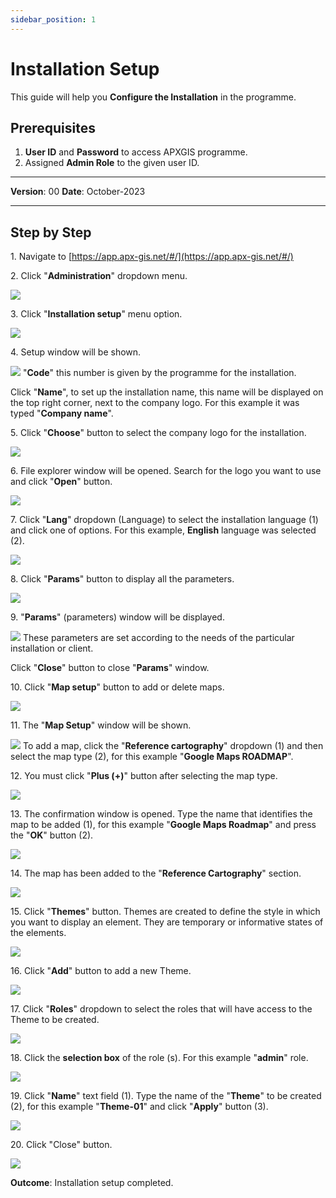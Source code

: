 ```yaml
---
sidebar_position: 1
---
```


# Installation Setup

This guide will help you **Configure the Installation** in the programme.

## **Prerequisites**
1.	**User ID** and **Password** to access APXGIS programme.
2.	Assigned **Admin Role** to the given user ID.


------------

**Version**: 00
**Date**: October-2023

------------
## **Step by Step**


1\. Navigate to [https://app.apx-gis.net/#/](https://app.apx-gis.net/#/)

2\. Click "**Administration**" dropdown menu.

![](/img/MNG-INS-CNF-01/MNG-INS-CNF-01-STP-02.png)

3\. Click "**Installation setup**" menu option.

![](/img/MNG-INS-CNF-01/MNG-INS-CNF-01-STP-03.png)

4\. Setup window will be shown.

![](/img/MNG-INS-CNF-01/MNG-INS-CNF-01-STP-04.png)
"**Code**" this number is given by the programme for the installation.

Click "**Name**", to set up the installation name, this name will be displayed on the top right corner, next to the company logo. For this example it was typed "**Company name**".


5\. Click "**Choose**" button to select the company logo for the installation.

![](/img/MNG-INS-CNF-01/MNG-INS-CNF-01-STP-05.png)

6\. File explorer window will be opened. Search for the logo you want to use and click "**Open**" button.

![](/img/MNG-INS-CNF-01/MNG-INS-CNF-01-STP-06.png)

7\. Click "**Lang**" dropdown (Language) to select the installation language (1) and click one of options. For this example, **English** language was selected (2).

![](/img/MNG-INS-CNF-01/MNG-INS-CNF-01-STP-07.png)

8\. Click "**Params**" button to display all the parameters.

![](/img/MNG-INS-CNF-01/MNG-INS-CNF-01-STP-08.png)

9\. "**Params**"  (parameters) window will be displayed. 

![](/img/MNG-INS-CNF-01/MNG-INS-CNF-01-STP-09.png)
These parameters are set according to the needs of the particular installation or client.

Click "**Close**" button to close "**Params**" window.

10\. Click "**Map setup**" button to add or delete maps.

![](/img/MNG-INS-CNF-01/MNG-INS-CNF-01-STP-10.png)

11\. The "**Map Setup**" window will be shown. 

![](/img/MNG-INS-CNF-01/MNG-INS-CNF-01-STP-11.png)
To add a map, click the "**Reference cartography**" dropdown (1) and then select the map type (2), for this example "**Google Maps ROADMAP**".


12\. You must click "**Plus (+)**" button after selecting the map type.

![](/img/MNG-INS-CNF-01/MNG-INS-CNF-01-STP-12.png)

13\. The confirmation window is opened. Type the name that identifies the map to be added (1), for this example "**Google Maps Roadmap**" and press the "**OK**" button (2).

![](/img/MNG-INS-CNF-01/MNG-INS-CNF-01-STP-13.png)

14\. The map has been added to the "**Reference Cartography**" section.

![](/img/MNG-INS-CNF-01/MNG-INS-CNF-01-STP-14.png)

15\. Click "**Themes**" button. Themes are created to define the style in which you want to display an element. They are temporary or informative states of the elements.

![](/img/MNG-INS-CNF-01/MNG-INS-CNF-01-STP-15.png)

16\. Click "**Add**" button to add a new Theme.

![](/img/MNG-INS-CNF-01/MNG-INS-CNF-01-STP-16.png)

17\. Click "**Roles**" dropdown to select the roles that will have access to the Theme to be created.

![](/img/MNG-INS-CNF-01/MNG-INS-CNF-01-STP-17.png)

18\. Click the **selection box** of the role (s). For this example "**admin**" role.

![](/img/MNG-INS-CNF-01/MNG-INS-CNF-01-STP-18.png)

19\. Click "**Name**" text field (1). Type the name of the "**Theme**" to be created (2), for this example "**Theme-01**" and click "**Apply**" button (3).

![](/img/MNG-INS-CNF-01/MNG-INS-CNF-01-STP-19.png)

20\. Click "Close" button.

![](/img/MNG-INS-CNF-01/MNG-INS-CNF-01-STP-20.png)

**Outcome**: Installation setup completed.

